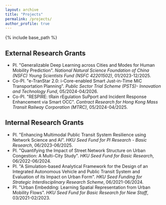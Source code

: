```yaml
---
layout: archive
title: "Projects"
permalink: /projects/
author_profile: true
---
```


{% include base_path %}

## External Research Grants
* PI. "Generalizable Deep Learning across Cities and Modes for Human Mobility Prediction". *National Natural Science Foundation of China (NSFC) Young Scientists Fund (NSFC 42201502)*, 01/2023-12/2025.
* Co-PI. "e-TranStar 2.0: i-Core-enabled Smart Just-in-Time MiC Transportation Planning". *Public Sector Trial Scheme (PSTS)- Innovation and Technology Fund*, 05/2024-04/2026.
* Co-PI. "RESPIRE: tRain rEgulation SuPport and Incident Response Enhancement via Smart OCC". *Contract Research for Hong Kong Mass Transit Railway Corporation (MTRC)*, 05/2024-04/2025.

## Internal Research Grants
* PI. "Enhancing Multimodal Public Transit System Resilience using Network Science and AI". *HKU Seed Fund for PI Research - Basic Research*, 06/2023-06/2025.
* PI. "Quantifying the Impact of Street Network Structure on Urban Congestion: A Multi-City Study". *HKU Seed Fund for Basic Research*, 06/2022-06/2024.
* PI. "A Simulation-based Analytical Framework for the Design of an Integrated Autonomous Vehicle and Public Transit System and Evaluation of its Impact on Urban Form". *HKU Seed Funding for Strategic Interdisciplinary Research Scheme*, 06/2021-06/2024.
* PI. "Urban Embedding: Learning Spatial Representation from Urban Mobility Flows". *HKU Seed Fund for Basic Research for New Staff*, 03/2021-02/2023.
